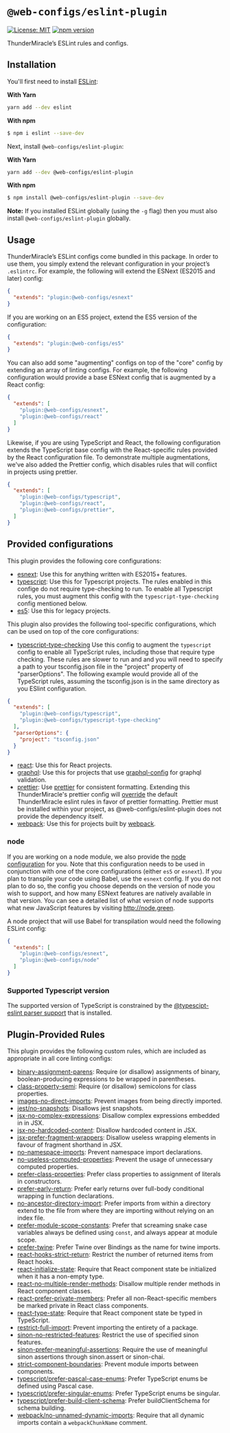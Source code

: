 # `@web-configs/eslint-plugin`

[![License: MIT](https://img.shields.io/badge/License-MIT-green.svg)](../../LICENSE.md) [![npm version](https://badge.fury.io/js/%40web-configs%2Feslint-plugin.svg)](https://badge.fury.io/js/%40web-configs%2Feslint-plugin.svg)

ThunderMiracle’s ESLint rules and configs.

## Installation

You'll first need to install [ESLint](http://eslint.org):

**With Yarn**

```bash
yarn add --dev eslint
```

**With npm**

```bash
$ npm i eslint --save-dev
```

Next, install `@web-configs/eslint-plugin`:

**With Yarn**
```bash
yarn add --dev @web-configs/eslint-plugin
```

**With npm**
```bash
$ npm install @web-configs/eslint-plugin --save-dev
```

**Note:** If you installed ESLint globally (using the `-g` flag) then you must also install `@web-configs/eslint-plugin` globally.

## Usage

ThunderMiracle’s ESLint configs come bundled in this package. In order to use them, you simply extend the relevant configuration in your project’s `.eslintrc`. For example, the following will extend the ESNext (ES2015 and later) config:

```json
{
  "extends": "plugin:@web-configs/esnext"
}
```

If you are working on an ES5 project, extend the ES5 version of the configuration:

```json
{
  "extends": "plugin:@web-configs/es5"
}
```

You can also add some "augmenting" configs on top of the "core" config by extending an array of linting configs. For example, the following configuration would provide a base ESNext config that is augmented by a React config:

```json
{
  "extends": [
    "plugin:@web-configs/esnext",
    "plugin:@web-configs/react"
  ]
}
```

Likewise, if you are using TypeScript and React, the following configuration extends the TypeScript base config with the React-specific rules provided by the React configuration file. To demonstrate multiple augmentations, we've also added the Prettier config, which disables rules that will conflict in projects using prettier.

```json
{
  "extends": [
    "plugin:@web-configs/typescript",
    "plugin:@web-configs/react",
    "plugin:@web-configs/prettier",
  ]
}
```

## Provided configurations

This plugin provides the following core configurations:

- [esnext](lib/config/esnext.js): Use this for anything written with ES2015+ features.
- [typescript](lib/config/typescript.js): Use this for Typescript projects. The rules enabled in this confige do not require type-checking to run. To enable all Typescript rules, you must augment this config with the `typescript-type-checking` config mentioned below.
- [es5](lib/config/es5.js): Use this for legacy projects.

This plugin also provides the following tool-specific configurations, which can be used on top of the core configurations:

- [typescript-type-checking](lib/config/typescript-type-checking.js) Use this config to augment the `typescript` config to enable all TypeScript rules, including those that require type checking. These rules are slower to run and and you will need to specify a path to your tsconfig.json file in the "project" property of "parserOptions". The following example would provide all of the TypeScript rules, assuming the tsconfig.json is in the same directory as you ESlint configuration.

```json
{
  "extends": [
    "plugin:@web-configs/typescript",
    "plugin:@web-configs/typescript-type-checking"
  ],
  "parserOptions": {
    "project": "tsconfig.json"
  }
}
```
- [react](lib/config/react.js): Use this for React projects.
- [graphql](lib/config/graphql.js): Use this for projects that use [graphql-config](https://github.com/prisma/graphql-config) for graphql validation.
- [prettier](lib/config/prettier.js): Use [prettier](https://github.com/prettier/prettier) for consistent formatting. Extending this ThunderMiracle's prettier config will [override](https://github.com/prettier/eslint-config-prettier/blob/master/index.js) the default ThunderMiracle eslint rules in favor of prettier formatting. Prettier must be installed within your project, as @web-configs/eslint-plugin does not provide the dependency itself.
- [webpack](lib/config/webpack.js): Use this for projects built by [webpack](https://webpack.js.org/).

### node

If you are working on a node module, we also provide the [node configuration](lib/config/node.js) for you. Note that this configuration needs to be used in conjunction with one of the core configurations (either `es5` or `esnext`). If you plan to transpile your code using Babel, use the `esnext` config. If you do not plan to do so, the config you choose depends on the version of node you wish to support, and how many ESNext features are natively available in that version. You can see a detailed list of what version of node supports what new JavaScript features by visiting http://node.green.

A node project that will use Babel for transpilation would need the following ESLint config:

```json
{
  "extends": [
    "plugin:@web-configs/esnext",
    "plugin:@web-configs/node"
  ]
}
```

### Supported Typescript version

The supported version of TypeScript is constrained by the [@typescipt-eslint parser support](https://github.com/typescript-eslint/typescript-eslint#supported-typescript-version) that is installed.

## Plugin-Provided Rules

This plugin provides the following custom rules, which are included as appropriate in all core linting configs:

- [binary-assignment-parens](docs/rules/binary-assignment-parens.md): Require (or disallow) assignments of binary, boolean-producing expressions to be wrapped in parentheses.
- [class-property-semi](docs/rules/class-property-semi.md): Require (or disallow) semicolons for class properties.
- [images-no-direct-imports](docs/rules/images-no-direct-imports.md): Prevent images from being directly imported.
- [jest/no-snapshots](docs/rules/jest/no-snapshots.md): Disallows jest snapshots.
- [jsx-no-complex-expressions](docs/rules/jsx-no-complex-expressions.md): Disallow complex expressions embedded in in JSX.
- [jsx-no-hardcoded-content](docs/rules/jsx-no-hardcoded-content.md): Disallow hardcoded content in JSX.
- [jsx-prefer-fragment-wrappers](docs/rules/jsx-prefer-fragment-wrappers.md): Disallow useless wrapping elements in favour of fragment shorthand in JSX.
- [no-namespace-imports](docs/rules/no-namespace-imports.md): Prevent namespace import declarations.
- [no-useless-computed-properties](docs/rules/no-useless-computed-properties.md): Prevent the usage of unnecessary computed properties.
- [prefer-class-properties](docs/rules/prefer-class-properties.md): Prefer class properties to assignment of literals in constructors.
- [prefer-early-return](docs/rules/prefer-early-return.md): Prefer early returns over full-body conditional wrapping in function declarations.
- [no-ancestor-directory-import](docs/rules/no-ancestor-directory-import.md): Prefer imports from within a directory extend to the file from where they are importing without relying on an index file.
- [prefer-module-scope-constants](docs/rules/prefer-module-scope-constants.md): Prefer that screaming snake case variables always be defined using `const`, and always appear at module scope.
- [prefer-twine](docs/rules/prefer-twine.md): Prefer Twine over Bindings as the name for twine imports.
- [react-hooks-strict-return](docs/rules/react-hooks-strict-return.md): Restrict the number of returned items from React hooks.
- [react-initialize-state](docs/rules/react-initialize-state.md): Require that React component state be initialized when it has a non-empty type.
- [react-no-multiple-render-methods](docs/rules/react-no-multiple-render-methods.md): Disallow multiple render methods in React component classes.
- [react-prefer-private-members](docs/rules/react-prefer-private-members.md): Prefer all non-React-specific members be marked private in React class components.
- [react-type-state](docs/rules/react-type-state.md): Require that React component state be typed in TypeScript.
- [restrict-full-import](docs/rules/restrict-full-import.md): Prevent importing the entirety of a package.
- [sinon-no-restricted-features](docs/rules/sinon-no-restricted-features.md): Restrict the use of specified sinon features.
- [sinon-prefer-meaningful-assertions](docs/rules/sinon-prefer-meaningful-assertions.md): Require the use of meaningful sinon assertions through sinon.assert or sinon-chai.
- [strict-component-boundaries](docs/rules/strict-component-boundaries.md): Prevent module imports between components.
- [typescript/prefer-pascal-case-enums](docs/rules/typescript/prefer-pascal-case-enums.md): Prefer TypeScript enums be defined using Pascal case.
- [typescript/prefer-singular-enums](docs/rules/typescript/prefer-singular-enums.md): Prefer TypeScript enums be singular.
- [typescript/prefer-build-client-schema](docs/rules/typescript/prefer-build-client-schema.md): Prefer buildClientSchema for schema building.
- [webpack/no-unnamed-dynamic-imports](docs/rules/webpack/no-unnamed-dynamic-imports.md): Require that all dynamic imports contain a `webpackChunkName` comment.
